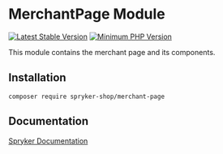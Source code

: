 # MerchantPage Module
[![Latest Stable Version](https://poser.pugx.org/spryker-shop/merchant-page/v/stable.svg)](https://packagist.org/packages/spryker-shop/merchant-page)
[![Minimum PHP Version](https://img.shields.io/badge/php-%3E%3D%207.4-8892BF.svg)](https://php.net/)

This module contains the merchant page and its components.

## Installation

```
composer require spryker-shop/merchant-page
```

## Documentation

[Spryker Documentation](https://academy.spryker.com/developing_with_spryker/module_guide/modules.html)
